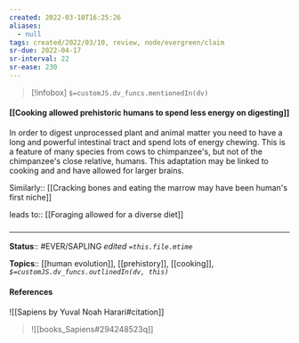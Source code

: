```yaml
---
created: 2022-03-10T16:25:26 
aliases:
  - null
tags: created/2022/03/10, review, node/evergreen/claim
sr-due: 2022-04-17
sr-interval: 22
sr-ease: 230
---
```

> [!infobox]
`$=customJS.dv_funcs.mentionedIn(dv)`

#### [[Cooking allowed prehistoric humans to spend less energy on digesting]] 

In order to digest unprocessed plant and animal matter you need to have a long and powerful intestinal tract and spend lots of energy chewing. This is a feature of many species from cows to chimpanzee's, but not of the chimpanzee's close relative, humans. This adaptation may be linked to cooking and and have allowed for larger brains.

Similarly:: [[Cracking bones and eating the marrow may have been human's first niche]]

leads to:: [[Foraging allowed for a diverse diet]]

### <hr class="footnote"/>

**Status**:: #EVER/SAPLING 
*edited `=this.file.mtime`*

**Topics**:: [[human evolution]], [[prehistory]], [[cooking]], 
*`$=customJS.dv_funcs.outlinedIn(dv, this)`*

#### References

![[Sapiens by Yuval Noah Harari#citation]]

> ![[books_Sapiens#294248523q]]
